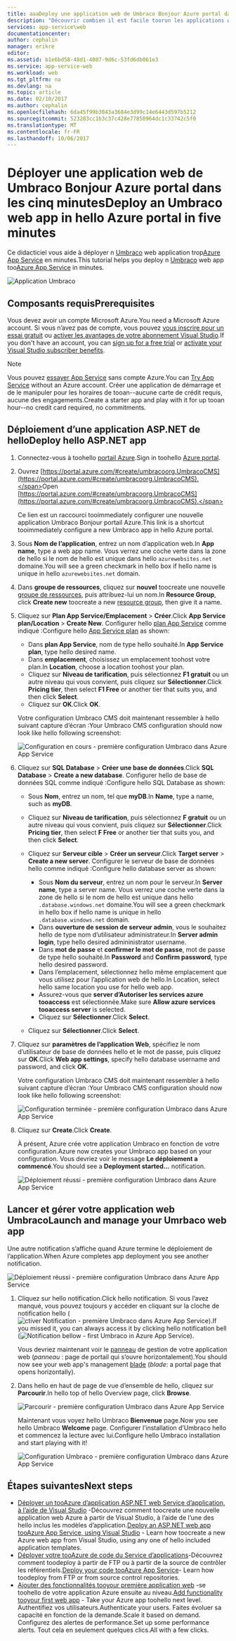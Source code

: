 ```yaml
---
title: aaaDeploy une application web de Umbraco Bonjour Azure portal dans les cinq minutes | Documents Microsoft
description: "Découvrir combien il est facile toorun les applications web dans le Service d’applications en déployant un exemple d’application ASP.NET. Consultez immédiatement les résultats."
services: app-service\web
documentationcenter: 
author: cephalin
manager: erikre
editor: 
ms.assetid: b1e6bd58-48d1-4007-9d6c-53fd6db061e3
ms.service: app-service-web
ms.workload: web
ms.tgt_pltfrm: na
ms.devlang: na
ms.topic: article
ms.date: 02/10/2017
ms.author: cephalin
ms.openlocfilehash: 6da45f99b3043a3684e3d99c14e6443d597b5212
ms.sourcegitcommit: 523283cc1b3c37c428e77850964dc1c33742c5f0
ms.translationtype: MT
ms.contentlocale: fr-FR
ms.lasthandoff: 10/06/2017
---
```

# <a name="deploy-an-umbraco-web-app-in-hello-azure-portal-in-five-minutes"></a><span data-ttu-id="6fb2d-104">Déployer une application web de Umbraco Bonjour Azure portal dans les cinq minutes</span><span class="sxs-lookup"><span data-stu-id="6fb2d-104">Deploy an Umbraco web app in hello Azure portal in five minutes</span></span>

<span data-ttu-id="6fb2d-105">Ce didacticiel vous aide à déployer n [Umbraco](https://our.umbraco.org/) web application trop[Azure App Service](../app-service/app-service-value-prop-what-is.md) en minutes.</span><span class="sxs-lookup"><span data-stu-id="6fb2d-105">This tutorial helps you deploy n [Umbraco](https://our.umbraco.org/) web app too[Azure App Service](../app-service/app-service-value-prop-what-is.md) in minutes.</span></span>

![Application Umbraco](./media/app-service-web-get-started-dotnet-portal/defaultpage.png)

## <a name="prerequisites"></a><span data-ttu-id="6fb2d-107">Composants requis</span><span class="sxs-lookup"><span data-stu-id="6fb2d-107">Prerequisites</span></span>
<span data-ttu-id="6fb2d-108">Vous devez avoir un compte Microsoft Azure.</span><span class="sxs-lookup"><span data-stu-id="6fb2d-108">You need a Microsoft Azure account.</span></span> <span data-ttu-id="6fb2d-109">Si vous n’avez pas de compte, vous pouvez [vous inscrire pour un essai gratuit](https://azure.microsoft.com/pricing/free-trial/?WT.mc_id=A261C142F) ou [activer les avantages de votre abonnement Visual Studio](https://azure.microsoft.com/pricing/member-offers/msdn-benefits-details/?WT.mc_id=A261C142F).</span><span class="sxs-lookup"><span data-stu-id="6fb2d-109">If you don't have an account, you can [sign up for a free trial](https://azure.microsoft.com/pricing/free-trial/?WT.mc_id=A261C142F) or [activate your Visual Studio subscriber benefits](https://azure.microsoft.com/pricing/member-offers/msdn-benefits-details/?WT.mc_id=A261C142F).</span></span>

> [!NOTE]
> <span data-ttu-id="6fb2d-110">Vous pouvez [essayer App Service](https://azure.microsoft.com/try/app-service/) sans compte Azure.</span><span class="sxs-lookup"><span data-stu-id="6fb2d-110">You can [Try App Service](https://azure.microsoft.com/try/app-service/) without an Azure account.</span></span> <span data-ttu-id="6fb2d-111">Créer une application de démarrage et de le manipuler pour les horaires de tooan--aucune carte de crédit requis, aucune des engagements.</span><span class="sxs-lookup"><span data-stu-id="6fb2d-111">Create a starter app and play with it for up tooan hour--no credit card required, no commitments.</span></span>
> 
> 

## <a name="deploy-hello-aspnet-app"></a><span data-ttu-id="6fb2d-112">Déploiement d’une application ASP.NET de hello</span><span class="sxs-lookup"><span data-stu-id="6fb2d-112">Deploy hello ASP.NET app</span></span>
1. <span data-ttu-id="6fb2d-113">Connectez-vous à toohello [portail Azure](https://portal.azure.com).</span><span class="sxs-lookup"><span data-stu-id="6fb2d-113">Sign in toohello [Azure portal](https://portal.azure.com).</span></span>

2. <span data-ttu-id="6fb2d-114">Ouvrez [https://portal.azure.com/#create/umbracoorg.UmbracoCMS](https://portal.azure.com/#create/umbracoorg.UmbracoCMS).</span><span class="sxs-lookup"><span data-stu-id="6fb2d-114">Open [https://portal.azure.com/#create/umbracoorg.UmbracoCMS](https://portal.azure.com/#create/umbracoorg.UmbracoCMS).</span></span>

    <span data-ttu-id="6fb2d-115">Ce lien est un raccourci tooimmediately configurer une nouvelle application Umbraco Bonjour portail Azure.</span><span class="sxs-lookup"><span data-stu-id="6fb2d-115">This link is a shortcut tooimmediately configure a new Umbraco app in hello Azure portal.</span></span>

3. <span data-ttu-id="6fb2d-116">Sous **Nom de l’application**, entrez un nom d’application web.</span><span class="sxs-lookup"><span data-stu-id="6fb2d-116">In **App name**, type a web app name.</span></span> <span data-ttu-id="6fb2d-117">Vous verrez une coche verte dans la zone de hello si le nom de hello est unique dans hello `azurewebsites.net` domaine.</span><span class="sxs-lookup"><span data-stu-id="6fb2d-117">You will see a green checkmark in hello box if hello name is unique in hello `azurewebsites.net` domain.</span></span>
   
5. <span data-ttu-id="6fb2d-118">Dans **groupe de ressources**, cliquez sur **nouvel** toocreate une nouvelle [groupe de ressources](../azure-resource-manager/resource-group-overview.md), puis attribuez-lui un nom.</span><span class="sxs-lookup"><span data-stu-id="6fb2d-118">In **Resource Group**, click **Create new** toocreate a new [resource group](../azure-resource-manager/resource-group-overview.md), then give it a name.</span></span>

7. <span data-ttu-id="6fb2d-119">Cliquez sur **Plan App Service/Emplacement** > **Créer**.</span><span class="sxs-lookup"><span data-stu-id="6fb2d-119">Click **App Service plan/Location** > **Create New**.</span></span> <span data-ttu-id="6fb2d-120">Configurer hello [plan App Service](../app-service/azure-web-sites-web-hosting-plans-in-depth-overview.md) comme indiqué :</span><span class="sxs-lookup"><span data-stu-id="6fb2d-120">Configure hello [App Service plan](../app-service/azure-web-sites-web-hosting-plans-in-depth-overview.md) as shown:</span></span>

    - <span data-ttu-id="6fb2d-121">Dans **plan App Service**, nom de type hello souhaité.</span><span class="sxs-lookup"><span data-stu-id="6fb2d-121">In **App Service plan**, type hello desired name.</span></span>
    - <span data-ttu-id="6fb2d-122">Dans **emplacement**, choisissez un emplacement toohost votre plan.</span><span class="sxs-lookup"><span data-stu-id="6fb2d-122">In **Location**, choose a location toohost your plan.</span></span>
    - <span data-ttu-id="6fb2d-123">Cliquez sur **Niveau de tarification**, puis sélectionnez **F1 gratuit** ou un autre niveau qui vous convient, puis cliquez sur **Sélectionner**.</span><span class="sxs-lookup"><span data-stu-id="6fb2d-123">Click **Pricing tier**, then select **F1 Free** or another tier that suits you, and then click **Select**.</span></span>
    - <span data-ttu-id="6fb2d-124">Cliquez sur **OK**.</span><span class="sxs-lookup"><span data-stu-id="6fb2d-124">Click **OK**.</span></span>

    <span data-ttu-id="6fb2d-125">Votre configuration Umbraco CMS doit maintenant ressembler à hello suivant capture d’écran :</span><span class="sxs-lookup"><span data-stu-id="6fb2d-125">Your Umbraco CMS configuration should now look like hello following screenshot:</span></span>

    ![Configuration en cours - première configuration Umbraco dans Azure App Service](./media/app-service-web-get-started-dotnet-portal/configure-in-progress.png)

12. <span data-ttu-id="6fb2d-127">Cliquez sur **SQL Database** > **Créer une base de données**.</span><span class="sxs-lookup"><span data-stu-id="6fb2d-127">Click **SQL Database** > **Create a new database**.</span></span> <span data-ttu-id="6fb2d-128">Configurer hello de base de données SQL comme indiqué :</span><span class="sxs-lookup"><span data-stu-id="6fb2d-128">Configure hello SQL Database as shown:</span></span>

    - <span data-ttu-id="6fb2d-129">Sous **Nom**, entrez un nom, tel que **myDB**.</span><span class="sxs-lookup"><span data-stu-id="6fb2d-129">In **Name**, type a name, such as **myDB**.</span></span>
    - <span data-ttu-id="6fb2d-130">Cliquez sur **Niveau de tarification**, puis sélectionnez **F gratuit** ou un autre niveau qui vous convient, puis cliquez sur **Sélectionner**.</span><span class="sxs-lookup"><span data-stu-id="6fb2d-130">Click **Pricing tier**, then select **F Free** or another tier that suits you, and then click **Select**.</span></span>
    - <span data-ttu-id="6fb2d-131">Cliquez sur **Serveur cible** > **Créer un serveur**.</span><span class="sxs-lookup"><span data-stu-id="6fb2d-131">Click **Target server** > **Create a new server**.</span></span> <span data-ttu-id="6fb2d-132">Configurer le serveur de base de données hello comme indiqué :</span><span class="sxs-lookup"><span data-stu-id="6fb2d-132">Configure hello database server as shown:</span></span>

        - <span data-ttu-id="6fb2d-133">Sous **Nom du serveur**, entrez un nom pour le serveur.</span><span class="sxs-lookup"><span data-stu-id="6fb2d-133">In **Server name**, type a server name.</span></span> <span data-ttu-id="6fb2d-134">Vous verrez une coche verte dans la zone de hello si le nom de hello est unique dans hello `.database.windows.net` domaine.</span><span class="sxs-lookup"><span data-stu-id="6fb2d-134">You will see a green checkmark in hello box if hello name is unique in hello `.database.windows.net` domain.</span></span>
        - <span data-ttu-id="6fb2d-135">Dans **ouverture de session de serveur admin**, vous le souhaitez hello de type nom d’utilisateur administrateur.</span><span class="sxs-lookup"><span data-stu-id="6fb2d-135">In **Server admin login**, type hello desired admininistrator username.</span></span>
        - <span data-ttu-id="6fb2d-136">Dans **mot de passe** et **confirmer le mot de passe**, mot de passe de type hello souhaité.</span><span class="sxs-lookup"><span data-stu-id="6fb2d-136">In **Password** and **Confirm password**, type hello desired password.</span></span>
        - <span data-ttu-id="6fb2d-137">Dans l’emplacement, sélectionnez hello même emplacement que vous utilisez pour l’application web de hello.</span><span class="sxs-lookup"><span data-stu-id="6fb2d-137">In Location, select hello same location you use for hello web app.</span></span>
        - <span data-ttu-id="6fb2d-138">Assurez-vous que **server d’Autoriser les services azure tooaccess** est sélectionnée.</span><span class="sxs-lookup"><span data-stu-id="6fb2d-138">Make sure **Allow azure services tooaccess server** is selected.</span></span>
        - <span data-ttu-id="6fb2d-139">Cliquez sur **Sélectionner**.</span><span class="sxs-lookup"><span data-stu-id="6fb2d-139">Click **Select**.</span></span>
    
    - <span data-ttu-id="6fb2d-140">Cliquez sur **Sélectionner**.</span><span class="sxs-lookup"><span data-stu-id="6fb2d-140">Click **Select**.</span></span>

13. <span data-ttu-id="6fb2d-141">Cliquez sur **paramètres de l’application Web**, spécifiez le nom d’utilisateur de base de données hello et le mot de passe, puis cliquez sur **OK**.</span><span class="sxs-lookup"><span data-stu-id="6fb2d-141">Click **Web app settings**, specify hello database username and password, and click **OK**.</span></span>

    <span data-ttu-id="6fb2d-142">Votre configuration Umbraco CMS doit maintenant ressembler à hello suivant capture d’écran :</span><span class="sxs-lookup"><span data-stu-id="6fb2d-142">Your Umbraco CMS configuration should now look like hello following screenshot:</span></span>

    ![Configuration terminée - première configuration Umbraco dans Azure App Service](./media/app-service-web-get-started-dotnet-portal/configure-complete.png)

14. <span data-ttu-id="6fb2d-144">Cliquez sur **Create**.</span><span class="sxs-lookup"><span data-stu-id="6fb2d-144">Click **Create**.</span></span>
    
    <span data-ttu-id="6fb2d-145">À présent, Azure crée votre application Umbraco en fonction de votre configuration.</span><span class="sxs-lookup"><span data-stu-id="6fb2d-145">Azure now creates your Umbraco app based on your configuration.</span></span> <span data-ttu-id="6fb2d-146">Vous devriez voir le message **Le déploiement a commencé**.</span><span class="sxs-lookup"><span data-stu-id="6fb2d-146">You should see a **Deployment started...** notification.</span></span>

    ![Déploiement réussi - première configuration Umbraco dans Azure App Service](./media/app-service-web-get-started-dotnet-portal/deployment-started.png)
   
## <a name="launch-and-manage-your-umrbaco-web-app"></a><span data-ttu-id="6fb2d-148">Lancer et gérer votre application web Umbraco</span><span class="sxs-lookup"><span data-stu-id="6fb2d-148">Launch and manage your Umrbaco web app</span></span>

<span data-ttu-id="6fb2d-149">Une autre notification s’affiche quand Azure termine le déploiement de l’application.</span><span class="sxs-lookup"><span data-stu-id="6fb2d-149">When Azure completes app deployment you see another notification.</span></span>

![Déploiement réussi - première configuration Umbraco dans Azure App Service](./media/app-service-web-get-started-dotnet-portal/deployment-succeeded.png)

1. <span data-ttu-id="6fb2d-151">Cliquez sur hello notification.</span><span class="sxs-lookup"><span data-stu-id="6fb2d-151">Click hello notification.</span></span> <span data-ttu-id="6fb2d-152">Si vous l’avez manqué, vous pouvez toujours y accéder en cliquant sur la cloche de notification hello (![ctiver Notification - première Umbraco dans Azure App Service](./media/app-service-web-get-started-dotnet-portal/notification.png)).</span><span class="sxs-lookup"><span data-stu-id="6fb2d-152">If you missed it, you can always access it by clicking hello notification bell (![Notification bellow - first Umbraco in Azure App Service](./media/app-service-web-get-started-dotnet-portal/notification.png)).</span></span>

    <span data-ttu-id="6fb2d-153">Vous devriez maintenant voir le [panneau](../azure-resource-manager/resource-group-portal.md#manage-resources) de gestion de votre application web (*panneau* : page de portail qui s’ouvre horizontalement).</span><span class="sxs-lookup"><span data-stu-id="6fb2d-153">You should now see your web app's management [blade](../azure-resource-manager/resource-group-portal.md#manage-resources) (*blade*: a portal page that opens horizontally).</span></span>

3. <span data-ttu-id="6fb2d-154">Dans hello en haut de page de vue d’ensemble de hello, cliquez sur **Parcourir**.</span><span class="sxs-lookup"><span data-stu-id="6fb2d-154">In hello top of hello Overview page, click **Browse**.</span></span>
   
    ![Parcourir - première configuration Umbraco dans Azure App Service](./media/app-service-web-get-started-dotnet-portal/browse.png)

    <span data-ttu-id="6fb2d-156">Maintenant vous voyez hello Umbraco **Bienvenue** page.</span><span class="sxs-lookup"><span data-stu-id="6fb2d-156">Now you see hello Umbraco **Welcome** page.</span></span> <span data-ttu-id="6fb2d-157">Configurer l’installation d’Umbraco hello et commencez la lecture avec lui.</span><span class="sxs-lookup"><span data-stu-id="6fb2d-157">Configure hello Umbraco installation and start playing with it!</span></span>

    ![Configuration Umbraco - première configuration Umbraco dans Azure App Service](./media/app-service-web-get-started-dotnet-portal/umbraco-config.png)
    
## <a name="next-steps"></a><span data-ttu-id="6fb2d-159">Étapes suivantes</span><span class="sxs-lookup"><span data-stu-id="6fb2d-159">Next steps</span></span>
* <span data-ttu-id="6fb2d-160">[Déployer un tooAzure d’application ASP.NET web Service d’application, à l’aide de Visual Studio](app-service-web-get-started-dotnet.md) -Découvrez comment toocreate une nouvelle application web Azure à partir de Visual Studio, à l’aide de l’une des hello inclus les modèles d’application.</span><span class="sxs-lookup"><span data-stu-id="6fb2d-160">[Deploy an ASP.NET web app tooAzure App Service, using Visual Studio](app-service-web-get-started-dotnet.md) - Learn how toocreate a new Azure web app from Visual Studio, using any one of hello included application templates.</span></span>
* <span data-ttu-id="6fb2d-161">[Déployer votre tooAzure de code du Service d’applications](web-sites-deploy.md)-Découvrez comment toodeploy à partir de FTP ou à partir de la source de contrôler les référentiels.</span><span class="sxs-lookup"><span data-stu-id="6fb2d-161">[Deploy your code tooAzure App Service](web-sites-deploy.md)- Learn how toodeploy from FTP or from source control repositories.</span></span>
* <span data-ttu-id="6fb2d-162">[Ajouter des fonctionnalités tooyour première application web](app-service-web-get-started-2.md) -se toohello de votre application Azure ensuite au niveau.</span><span class="sxs-lookup"><span data-stu-id="6fb2d-162">[Add functionality tooyour first web app](app-service-web-get-started-2.md) - Take your Azure app toohello next level.</span></span> <span data-ttu-id="6fb2d-163">Authentifiez vos utilisateurs.</span><span class="sxs-lookup"><span data-stu-id="6fb2d-163">Authenticate your users.</span></span> <span data-ttu-id="6fb2d-164">Faites évoluer sa capacité en fonction de la demande.</span><span class="sxs-lookup"><span data-stu-id="6fb2d-164">Scale it based on demand.</span></span> <span data-ttu-id="6fb2d-165">Configurez des alertes de performance.</span><span class="sxs-lookup"><span data-stu-id="6fb2d-165">Set up some performance alerts.</span></span> <span data-ttu-id="6fb2d-166">Tout cela en seulement quelques clics.</span><span class="sxs-lookup"><span data-stu-id="6fb2d-166">All with a few clicks.</span></span>
